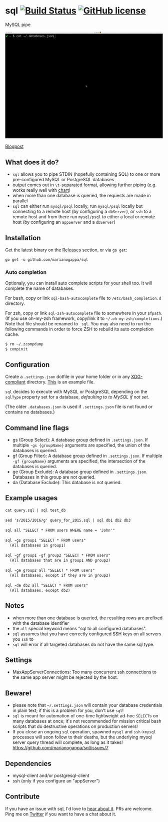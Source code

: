 # sql [![Build Status](https://img.shields.io/travis/marianogappa/parseq.svg)](https://travis-ci.org/marianogappa/parseq) [![GitHub license](https://img.shields.io/badge/license-MIT-blue.svg)](https://raw.githubusercontent.com/MarianoGappa/sd/master/LICENSE)

MySQL pipe

![SQL](sql.gif)

[Blogpost](https://movio.co/en/blog/improving-with-sql-and-charts/)

## What does it do?

- `sql` allows you to pipe STDIN (hopefully containing SQL) to one or more pre-configured MySQL or PostgreSQL databases
- output comes out in `\t`-separated format, allowing further piping (e.g. works really well with [chart](https://github.com/MarianoGappa/chart))
- when more than one database is queried, the requests are made in parallel
- `sql` can either run `mysql/psql` locally, run `mysql/psql` locally but connecting to a remote host (by configuring a `dbServer`), or `ssh` to a remote host and from there run `mysql/psql` to either a local or remote host (by configuring an `appServer` and a `dbServer`)

## Installation

Get the latest binary on the [Releases](https://github.com/MarianoGappa/sql/releases) section, or via `go get`:
```
go get -u github.com/marianogappa/sql
```

### Auto completion

Optionaly, you can install auto complete scripts for your shell too. It will complete the name of databases.

For bash, copy or link `sql-bash-autocomplete` file to `/etc/bash_completion.d` directory.

For zsh, copy or link `sql-zsh-autocomplete` file to somewhere in your `$fpath`. (If you use oh-my-zsh framework, copy/link it to `~/.oh-my-zsh/completions`.) Note that file should be renamed to `_sql`. You may also need to run the following commands in order to force ZSH to rebuild its auto completion cache.

```
$ rm ~/.zcompdump
$ compinit
```

## Configuration

Create a `.settings.json` dotfile in your home folder or in any [XDG-compliant](https://standards.freedesktop.org/basedir-spec/basedir-spec-latest.html) directory. [This](.settings.json.example) is an example file.

`sql` decides to execute with MySQL or PostgreSQL depending on the `sqlType` property set for a database, *defaulting to to MySQL if not set.*

(The older `.databases.json` is used if `.settings.json` file is not found or contains no databases.)

## Command line flags

- gs (Group Select): A database group defined in `.settings.json`. If multiple `-gs {groupName}` arguments are specified, the union of the databases is queried.
- gf (Group Filter): A database group defined in `.settings.json`. If multiple `-gf {groupName}` arguments are specified, the intersection of the databases is queried.
- ge (Group Exclude): A database group defined in `.settings.json`. Databases in this group are not queried.
- da (Database Exclude): This database is not queried.

## Example usages

```
cat query.sql | sql test_db

sed 's/2015/2016/g' query_for_2015.sql | sql db1 db2 db3

sql all "SELECT * FROM users WHERE name = 'John'"

sql -gs group1 "SELECT * FROM users"
  (All databases in group1)

sql -gf group1 -gf group2 "SELECT * FROM users"
  (All databases that are in group1 AND group2)

sql -ge group2 all "SELECT * FROM users"
  (All databases, except if they are in group2)

sql -de db2 all "SELECT * FROM users"
  (All databases, except db2)
```

## Notes

- when more than one database is queried, the resulting rows are prefixed with the database identifier
- the `all` special keyword means "sql to all configured databases".
- `sql` assumes that you have correctly configured SSH keys on all servers you `ssh` to
- `sql` will error if all targeted databases do not have the same sql type.

## Settings

- MaxAppServerConnections: Too many concurrent ssh connections to the same app server might be rejected by the host.

## Beware!

- please note that `~/.settings.json` will contain your database credentials in plain text; if this is a problem for you, don't use `sql`!
- `sql` is meant for automation of one-time lightweight ad-hoc `SELECT`s on many databases at once; it's not recommended for mission critical bash scripts that do destructive operations on production servers!
- If you close an ongoing `sql` operation, spawned `mysql` and `ssh`->`mysql` processes will soon follow to their deaths, but the underlying mysql server query thread will complete, as long as it takes! https://github.com/marianogappa/sql/issues/7

## Dependencies

- mysql-client and/or postgresql-client
- ssh (only if you configure an "appServer")

## Contribute

If you have an issue with sql, I'd love to [hear about it](https://github.com/marianogappa/sql/issues/new). PRs are welcome. Ping me on [Twitter](https://twitter.com/MarianoGappa) if you want to have a chat about it.

